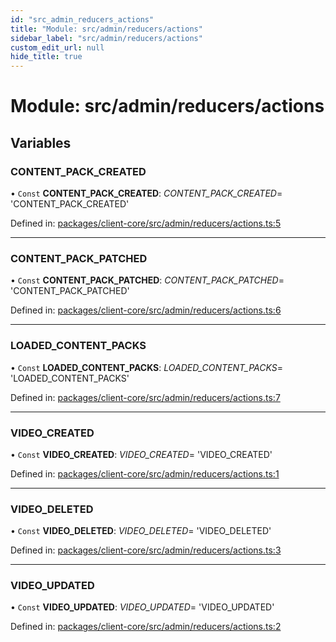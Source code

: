 ```yaml
---
id: "src_admin_reducers_actions"
title: "Module: src/admin/reducers/actions"
sidebar_label: "src/admin/reducers/actions"
custom_edit_url: null
hide_title: true
---
```


# Module: src/admin/reducers/actions

## Variables

### CONTENT\_PACK\_CREATED

• `Const` **CONTENT\_PACK\_CREATED**: *CONTENT_PACK_CREATED*= 'CONTENT\_PACK\_CREATED'

Defined in: [packages/client-core/src/admin/reducers/actions.ts:5](https://github.com/xr3ngine/xr3ngine/blob/673ad6a5f/packages/client-core/src/admin/reducers/actions.ts#L5)

___

### CONTENT\_PACK\_PATCHED

• `Const` **CONTENT\_PACK\_PATCHED**: *CONTENT_PACK_PATCHED*= 'CONTENT\_PACK\_PATCHED'

Defined in: [packages/client-core/src/admin/reducers/actions.ts:6](https://github.com/xr3ngine/xr3ngine/blob/673ad6a5f/packages/client-core/src/admin/reducers/actions.ts#L6)

___

### LOADED\_CONTENT\_PACKS

• `Const` **LOADED\_CONTENT\_PACKS**: *LOADED_CONTENT_PACKS*= 'LOADED\_CONTENT\_PACKS'

Defined in: [packages/client-core/src/admin/reducers/actions.ts:7](https://github.com/xr3ngine/xr3ngine/blob/673ad6a5f/packages/client-core/src/admin/reducers/actions.ts#L7)

___

### VIDEO\_CREATED

• `Const` **VIDEO\_CREATED**: *VIDEO_CREATED*= 'VIDEO\_CREATED'

Defined in: [packages/client-core/src/admin/reducers/actions.ts:1](https://github.com/xr3ngine/xr3ngine/blob/673ad6a5f/packages/client-core/src/admin/reducers/actions.ts#L1)

___

### VIDEO\_DELETED

• `Const` **VIDEO\_DELETED**: *VIDEO_DELETED*= 'VIDEO\_DELETED'

Defined in: [packages/client-core/src/admin/reducers/actions.ts:3](https://github.com/xr3ngine/xr3ngine/blob/673ad6a5f/packages/client-core/src/admin/reducers/actions.ts#L3)

___

### VIDEO\_UPDATED

• `Const` **VIDEO\_UPDATED**: *VIDEO_UPDATED*= 'VIDEO\_UPDATED'

Defined in: [packages/client-core/src/admin/reducers/actions.ts:2](https://github.com/xr3ngine/xr3ngine/blob/673ad6a5f/packages/client-core/src/admin/reducers/actions.ts#L2)
